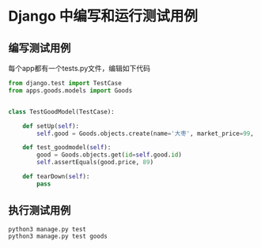 # Django 中编写和运行测试用例

## 编写测试用例

每个app都有一个tests.py文件，编辑如下代码
```Python
from django.test import TestCase
from apps.goods.models import Goods


class TestGoodModel(TestCase):

    def setUp(self):
        self.good = Goods.objects.create(name='大枣', market_price=99, price=89, category_id=1)

    def test_goodmodel(self):
        good = Goods.objects.get(id=self.good.id)
        self.assertEquals(good.price, 89)

    def tearDown(self):
        pass
```

## 执行测试用例

```
python3 manage.py test
python3 manage.py test goods
```
